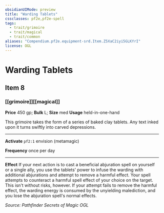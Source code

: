 ```yaml
---
obsidianUIMode: preview
title: "Warding Tablets"
cssclasses: pf2e,pf2e-spell
tags:
  - trait/grimoire
  - trait/magical
  - trait/common
aliases: "Compendium.pf2e.equipment-srd.Item.Z5XaC2iyi5GLKYrI"
license: OGL
---
```

# Warding Tablets
## Item 8
### [[grimoire]][[magical]]


**Price** 450 gp; 
**Bulk** L; **Size** med
**Usage** held-in-one-hand

This grimoire takes the form of a series of baked clay tablets. Any text inked upon it turns swiftly into carved depressions.

* * *

**Activate** `pf2:1` envision (metamagic)

**Frequency** once per day

* * *

**Effect** If your next action is to cast a beneficial abjuration spell on yourself or a single ally, you use the tablets' power to infuse the warding with additional abjurations and attempt to remove a harmful effect. Your spell attempts to counteract a harmful spell effect of your choice on the target. This isn't without risks, however. If your attempt fails to remove the harmful effect, the warding energy is consumed by the unyielding malediction, and you lose the abjuration spell's normal effects.

*Source: Pathfinder Secrets of Magic*
*OGL*